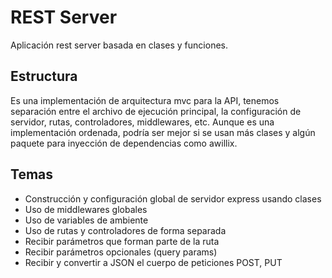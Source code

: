 # REST Server
Aplicación rest server basada en clases y funciones.

## Estructura
Es una implementación de arquitectura mvc para la API, tenemos separación entre el archivo de ejecución principal, la configuración de servidor, rutas, controladores, middlewares, etc.
Aunque es una implementación ordenada, podría ser mejor si se usan más clases y algún paquete para inyección de dependencias como awillix.

## Temas
- Construcción y configuración global de servidor express usando clases
- Uso de middlewares globales
- Uso de variables de ambiente
- Uso de rutas y controladores de forma separada
- Recibir parámetros que forman parte de la ruta
- Recibir parámetros opcionales (query params)
- Recibir y convertir a JSON el cuerpo de peticiones POST, PUT


